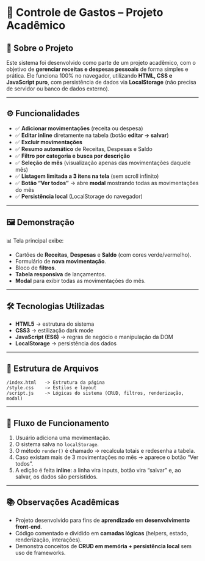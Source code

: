# 📘 Controle de Gastos – Projeto Acadêmico

## 📌 Sobre o Projeto

Este sistema foi desenvolvido como parte de um projeto acadêmico, com o objetivo de **gerenciar receitas e despesas pessoais** de forma simples e prática.
Ele funciona 100% no navegador, utilizando **HTML, CSS e JavaScript puro**, com persistência de dados via **LocalStorage** (não precisa de servidor ou banco de dados externo).

---

## ⚙️ Funcionalidades

* ✅ **Adicionar movimentações** (receita ou despesa)
* ✅ **Editar inline** diretamente na tabela (botão **editar → salvar**)
* ✅ **Excluir movimentações**
* ✅ **Resumo automático** de Receitas, Despesas e Saldo
* ✅ **Filtro por categoria e busca por descrição**
* ✅ **Seleção de mês** (visualização apenas das movimentações daquele mês)
* ✅ **Listagem limitada a 3 itens na tela** (sem scroll infinito)
* ✅ **Botão “Ver todos”** → abre **modal** mostrando todas as movimentações do mês
* ✅ **Persistência local** (LocalStorage do navegador)

---

## 🖼️ Demonstração

📊 Tela principal exibe:

* Cartões de **Receitas**, **Despesas** e **Saldo** (com cores verde/vermelho).
* Formulário de **nova movimentação**.
* Bloco de **filtros**.
* **Tabela responsiva** de lançamentos.
* **Modal** para exibir todas as movimentações do mês.

---

## 🛠️ Tecnologias Utilizadas

* **HTML5** → estrutura do sistema
* **CSS3** → estilização dark mode
* **JavaScript (ES6)** → regras de negócio e manipulação da DOM
* **LocalStorage** → persistência dos dados

---

## 📂 Estrutura de Arquivos

```
/index.html   -> Estrutura da página
/style.css    -> Estilos e layout
/script.js    -> Lógicas do sistema (CRUD, filtros, renderização, modal)
```

---

## 📖 Fluxo de Funcionamento

1. Usuário adiciona uma movimentação.
2. O sistema salva no `localStorage`.
3. O método `render()` é chamado → recalcula totais e redesenha a tabela.
4. Caso existam mais de 3 movimentações no mês → aparece o botão “Ver todos”.
5. A edição é feita **inline**: a linha vira inputs, botão vira “salvar” e, ao salvar, os dados são persistidos.

---

## 📚 Observações Acadêmicas

* Projeto desenvolvido para fins de **aprendizado** em **desenvolvimento front-end**.
* Código comentado e dividido em **camadas lógicas** (helpers, estado, renderização, interações).
* Demonstra conceitos de **CRUD em memória + persistência local** sem uso de frameworks.
